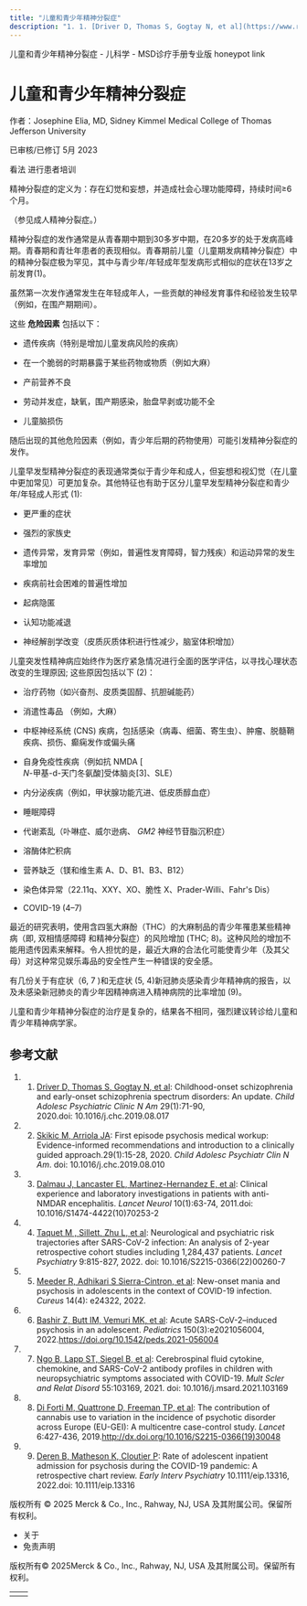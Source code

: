 ```yaml
---
title: "儿童和青少年精神分裂症"
description: "1. 1. [Driver D, Thomas S, Gogtay N, et al](https://www.researchgate.net/publication/338299948_Childhood-Onset_Schizophrenia_and_Early-onset_Schizophrenia_Spectrum_Disorders_An_Update): Childhood-onset schizophrenia and early-onset schizophrenia spectrum disorders: An update. _Child Adolesc Psychiatric Clinic N Am_ 29(1):71-90, 2020.doi: 10.1016/j.chc.2019.08.017"
---
```


﻿儿童和青少年精神分裂症 \- 儿科学 \- MSD诊疗手册专业版 honeypot link

# 儿童和青少年精神分裂症

作者：Josephine Elia, MD, Sidney Kimmel Medical College of Thomas Jefferson University

已审核/已修订 5月 2023

看法 进行患者培训

精神分裂症的定义为：存在幻觉和妄想，并造成社会心理功能障碍，持续时间≥6个月。

（参见成人精神分裂症。）

精神分裂症的发作通常是从青春期中期到30多岁中期，在20多岁的处于发病高峰期。青春期和青壮年患者的表现相似。青春期前儿童（儿童期发病精神分裂症）中的精神分裂症极为罕见，其中与青少年/年轻成年型发病形式相似的症状在13岁之前发育(1)。

虽然第一次发作通常发生在年轻成年人，一些贡献的神经发育事件和经验发生较早（例如，在围产期期间）。

这些 **危险因素** 包括以下：

- 遗传疾病（特别是增加儿童发病风险的疾病）

- 在一个脆弱的时期暴露于某些药物或物质（例如大麻）

- 产前营养不良

- 劳动并发症，缺氧，围产期感染，胎盘早剥或功能不全

- 儿童脑损伤


随后出现的其他危险因素（例如，青少年后期的药物使用）可能引发精神分裂症的发作。

儿童早发型精神分裂症的表现通常类似于青少年和成人，但妄想和视幻觉（在儿童中更加常见）可更加复杂。其他特征也有助于区分儿童早发型精神分裂症和青少年/年轻成人形式 (1):

- 更严重的症状

- 强烈的家族史

- 遗传异常，发育异常（例如，普遍性发育障碍，智力残疾）和运动异常的发生率增加

- 疾病前社会困难的普遍性增加

- 起病隐匿

- 认知功能减退

- 神经解剖学改变（皮质灰质体积进行性减少，脑室体积增加）


儿童突发性精神病应始终作为医疗紧急情况进行全面的医学评估，以寻找心理状态改变的生理原因; 这些原因包括以下 (2)：

- 治疗药物（如兴奋剂、皮质类固醇、抗胆碱能药）

- 消遣性毒品 （例如，大麻）

- 中枢神经系统 (CNS) 疾病，包括感染（病毒、细菌、寄生虫）、肿瘤、脱髓鞘疾病、损伤、癫痫发作或偏头痛

- 自身免疫性疾病（例如抗 NMDA \[ _N_-甲基-d-天门冬氨酸\]受体脑炎\[3\]、SLE）

- 内分泌疾病（例如，甲状腺功能亢进、低皮质醇血症）

- 睡眠障碍

- 代谢紊乱（卟啉症、威尔逊病、 _GM2_ 神经节苷脂沉积症）

- 溶酶体贮积病

- 营养缺乏（镁和维生素 A、D、B1、B3、B12）

- 染色体异常（22.11q、XXY、XO、脆性 X、Prader-Willi、Fahr's Dis）

- COVID-19 (4–7)


最近的研究表明，使用含四氢大麻酚（THC）的大麻制品的青少年罹患某些精神病（即, 双相情感障碍 和精神分裂症）的风险增加 (THC; 8)。这种风险的增加不能用遗传因素来解释。令人担忧的是，最近大麻的合法化可能使青少年（及其父母）对这种常见娱乐毒品的安全性产生一种错误的安全感。

有几份关于有症状（6, 7 )和无症状 (5, 4)新冠肺炎感染青少年精神病的报告，以及未感染新冠肺炎的青少年因精神病进入精神病院的比率增加 (9)。

儿童和青少年精神分裂症的治疗是复杂的，结果各不相同，强烈建议转诊给儿童和青少年精神病学家。

## 参考文献

1. 1. [Driver D, Thomas S, Gogtay N, et al](https://www.researchgate.net/publication/338299948_Childhood-Onset_Schizophrenia_and_Early-onset_Schizophrenia_Spectrum_Disorders_An_Update): Childhood-onset schizophrenia and early-onset schizophrenia spectrum disorders: An update. _Child Adolesc Psychiatric Clinic N Am_ 29(1):71-90, 2020.doi: 10.1016/j.chc.2019.08.017

2. 2. [Skikic M, Arriola JA](https://pubmed.ncbi.nlm.nih.gov/31708044/): First episode psychosis medical workup: Evidence-informed recommendations and introduction to a clinically guided approach.29(1):15-28, 2020. _Child Adolesc Psychiatr Clin N Am_. doi: 10.1016/j.chc.2019.08.010

3. 3. [Dalmau J, Lancaster EL, Martinez-Hernandez E, et al](https://www.ncbi.nlm.nih.gov/pubmed/21163445): Clinical experience and laboratory investigations in patients with anti-NMDAR encephalitis. _Lancet Neurol_ 10(1):63-74, 2011.doi: 10.1016/S1474-4422(10)70253-2

4. 4. [Taquet M , Sillett, Zhu L, et al](https://pubmed.ncbi.nlm.nih.gov/35987197/): Neurological and psychiatric risk trajectories after SARS-CoV-2 infection: An analysis of 2-year retrospective cohort studies including 1,284,437 patients. _Lancet Psychiatry_ 9:815-827, 2022. doi: 10.1016/S2215-0366(22)00260-7

5. 5. [Meeder R, Adhikari S Sierra-Cintron, et al](https://www.ncbi.nlm.nih.gov/pmc/articles/PMC9123385/): New-onset mania and psychosis in adolescents in the context of COVID-19 infection. _Cureus_ 14(4): e24322, 2022.

6. 6. [Bashir Z, Butt IM, Vemuri MK, et al](https://publications.aap.org/pediatrics/article/150/3/e2021056004/188351/Acute-SARS-CoV-2-induced-Psychosis-in-an?autologincheck=redirected): Acute SARS-CoV-2–induced psychosis in an adolescent. _Pediatrics_ 150(3):e2021056004, 2022.https://doi.org/10.1542/peds.2021-056004

7. 7. [Ngo B, Lapp ST, Siegel B, et al](https://pubmed.ncbi.nlm.nih.gov/34333272/): Cerebrospinal fluid cytokine, chemokine, and SARS-CoV-2 antibody profiles in children with neuropsychiatric symptoms associated with COVID-19. _Mult Scler and Relat Disord_ 55:103169, 2021. doi: 10.1016/j.msard.2021.103169

8. 8. [Di Forti M, Quattrone D, Freeman TP, et al](https://www.thelancet.com/pdfs/journals/lanpsy/PIIS2215-0366(19)30048-3.pdf): The contribution of cannabis use to variation in the incidence of psychotic disorder across Europe (EU-GEI): A multicentre case-control study. _Lancet_ 6:427-436, 2019.http://dx.doi.org/10.1016/S2215-0366(19)30048

9. 9. [Deren B, Matheson K, Cloutier P](https://www.ncbi.nlm.nih.gov/pmc/articles/PMC9349685/): Rate of adolescent inpatient admission for psychosis during the COVID-19 pandemic: A retrospective chart review. _Early Interv Psychiatry_ 10.1111/eip.13316, 2022.doi: 10.1111/eip.13316




版权所有 © 2025
Merck & Co., Inc., Rahway, NJ, USA 及其附属公司。保留所有权利。

- 关于
- 免责声明

版权所有© 2025Merck & Co., Inc., Rahway, NJ, USA 及其附属公司。保留所有权利。

|     |     |
| --- | --- |
|  |  |